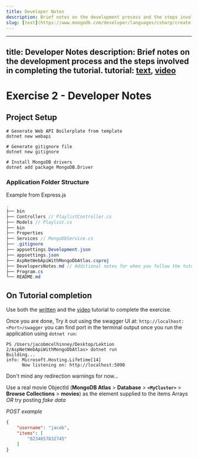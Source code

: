 ```yaml
---
title: Developer Notes
description: Brief notes on the development process and the steps involved in completing the tutorial
slug: [text](https://www.mongodb.com/developer/languages/csharp/create-restful-api-dotnet-core-mongodb/), [video](https://www.youtube.com/watch?v=jJK9alBkzU0&list=PLQBK8mAp3rE9IZilL8sZqylWEs4GNWgH-&index=16)
---
```




---
title: Developer Notes
description: Brief notes on the development process and the steps involved in completing the tutorial.
tutorial: [text](https://www.mongodb.com/developer/languages/csharp/create-restful-api-dotnet-core-mongodb/), [video](https://www.youtube.com/watch?v=jJK9alBkzU0&list=PLQBK8mAp3rE9IZilL8sZqylWEs4GNWgH-&index=16)
---

# Exercise 2 - Developer Notes

## Project Setup

```pwsh
# Generate Web API Boilerplate from template
dotnet new webapi

# Generate gitignore file
dotnet new gitignore

# Install MongoDB drivers
dotnet add package MongoDB.Driver
```

### Application Folder Structure
Example from Express.js 
```csharp
.
├── bin
├── Controllers // PlaylistController.cs
├── Models // Playlist.cs
├── bin
├── Properties
├── Services // MongoDbService.cs
├── .gitignore
├── appsettings.Development.json
├── appsettings.json
├── AspNetWebApiWithMongoDbAtlas.csproj
├── DevelopersNotes.md // Additional notes for when you follow the tutorial
├── Program.cs
└── README.md
```

## On Tutorial completion

Use both the [written](https://www.mongodb.com/developer/languages/csharp/create-restful-api-dotnet-core-mongodb/) and the [video](https://www.youtube.com/watch?v=jJK9alBkzU0&list=PLQBK8mAp3rE9IZilL8sZqylWEs4GNWgH-&index=16) tutorial to complete the exercise. 

Once you are done, Try it out using the swagger UI at: `http://localhost:<Port>/swagger`
you can find port in the terminal output once you run the application using `dotnet run`:  
```pwsh
PS /Users/jacobmcelhinney/Desktop/Lektion 2/AspNetWebApiWithMongoDbAtlas> dotnet run
Building...
info: Microsoft.Hosting.Lifetime[14]
      Now listening on: http://localhost:5090
```

Don't mind any redirection warnings for now... 

Use a real movie ObjectId (**MongoDB Atlas** > **Database** > **`<MyCluster>`** > **Browse Collections** > **movies**) as the element supplied to the items Arrays *OR* try posting *fake data*

*POST example*
```json
{
    "username": "jacob",
    "items": [
        "8234857832745"
    ]
}
```
